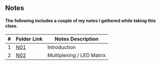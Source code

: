 ##  Notes
#### The following includes a couple of my notes I gathered while taking this class.

|   #   | Folder Link | Notes Description |
| :---: | ----------- | ---------------------- |
|   1   | [N01](N01/)  | Introduction    |
|   2   | [N02](N02/) | Multiplexing / LED Matrix    |
